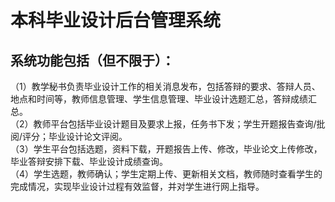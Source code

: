 # 本科毕业设计后台管理系统 
## 系统功能包括（但不限于）： 
（1）教学秘书负责毕业设计工作的相关消息发布，包括答辩的要求、答辩人员、地点和时间等，教师信息管理、学生信息管理、毕业设计选题汇总，答辩成绩汇总。  
（2）教师平台包括毕业设计题目及要求上报，任务书下发；学生开题报告查询/批阅/评分；毕业设计论文评阅。  
（3）学生平台包括选题，资料下载，开题报告上传、修改，毕业论文上传修改，毕业答辩安排下载、毕业设计成绩查询。  
（4）学生选题，教师确认；学生定期上传、更新相关文档，教师随时查看学生的完成情况，实现毕业设计过程有效监督，并对学生进行网上指导。  

